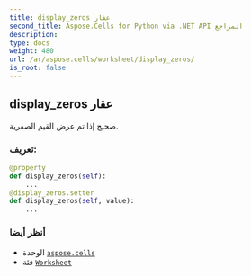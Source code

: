 ```yaml
---
title: display_zeros عقار
second_title: Aspose.Cells for Python via .NET API المراجع
description:
type: docs
weight: 480
url: /ar/aspose.cells/worksheet/display_zeros/
is_root: false
---
```

##  display_zeros عقار

صحيح إذا تم عرض القيم الصفرية.
###  تعريف:
```python
@property
def display_zeros(self):
    ...
@display_zeros.setter
def display_zeros(self, value):
    ...
```

###  أنظر أيضا
* الوحدة [`aspose.cells`](../../)
* فئة [`Worksheet`](/cells/python-net/ar/aspose.cells/worksheet)
